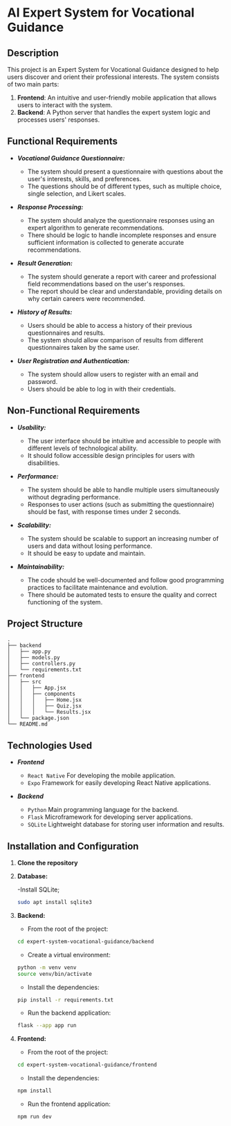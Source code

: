 # AI Expert System for Vocational Guidance

## Description

This project is an Expert System for Vocational Guidance designed to help users discover and orient their professional interests. The system consists of two main parts:

1. **Frontend**: An intuitive and user-friendly mobile application that allows users to interact with the system.
2. **Backend**: A Python server that handles the expert system logic and processes users' responses.

## Functional Requirements

- **_Vocational Guidance Questionnaire:_**

    - The system should present a questionnaire with questions about the user's interests, skills, and preferences.
    - The questions should be of different types, such as multiple choice, single selection, and Likert scales.

- **_Response Processing:_**

    - The system should analyze the questionnaire responses using an expert algorithm to generate recommendations.
    - There should be logic to handle incomplete responses and ensure sufficient information is collected to generate accurate recommendations.

- **_Result Generation:_**

    - The system should generate a report with career and professional field recommendations based on the user's responses.
    - The report should be clear and understandable, providing details on why certain careers were recommended.

- **_History of Results:_**

    - Users should be able to access a history of their previous questionnaires and results.
    - The system should allow comparison of results from different questionnaires taken by the same user.

- **_User Registration and Authentication:_**

    - The system should allow users to register with an email and password.
    - Users should be able to log in with their credentials.

## Non-Functional Requirements

- **_Usability:_**

    - The user interface should be intuitive and accessible to people with different levels of technological ability.
    - It should follow accessible design principles for users with disabilities.

- **_Performance:_**

    - The system should be able to handle multiple users simultaneously without degrading performance.
    - Responses to user actions (such as submitting the questionnaire) should be fast, with response times under 2 seconds.

- **_Scalability:_**

    - The system should be scalable to support an increasing number of users and data without losing performance.
    - It should be easy to update and maintain.

- **_Maintainability:_**

    - The code should be well-documented and follow good programming practices to facilitate maintenance and evolution.
    - There should be automated tests to ensure the quality and correct functioning of the system.


<!-- ## Features

- **User-Friendly Interface**: Optimized design for mobile devices.
- **Recommendation Engine**: Expert algorithm that suggests careers and professional fields based on user responses.
- **Scalability**: Ability to handle multiple users simultaneously. 

-->

## Project Structure

```plaintext
.
├── backend
│   ├── app.py
│   ├── models.py
│   ├── controllers.py
│   └── requirements.txt
├── frontend
│   ├── src
│   │   ├── App.jsx
│   │   ├── components
│   │   │   ├── Home.jsx
│   │   │   ├── Quiz.jsx
│   │   │   └── Results.jsx
│   └── package.json
└── README.md
```

## Technologies Used

- **_Frontend_**

    - `React Native` For developing the mobile application.
    - `Expo` Framework for easily developing React Native applications.

- **_Backend_**

    - `Python` Main programming language for the backend.
    - `Flask` Microframework for developing server applications.
    - `SQLite` Lightweight database for storing user information and results.


## Installation and Configuration

1. **Clone the repository**

2. **Database:**

    -Install SQLite;
    ```bash
    sudo apt install sqlite3
    ```

3. **Backend:**

    - From the root of the project:
    ```bash
    cd expert-system-vocational-guidance/backend
    ```
    
    - Create a virtual environment:
    ```bash
    python -m venv venv
    source venv/bin/activate
    ```

    - Install the dependencies:
    ```bash
    pip install -r requirements.txt
    ```

    - Run the backend application:
    ```bash
    flask --app app run
    ```

4. **Frontend:**

    - From the root of the project:
    ```bash
    cd expert-system-vocational-guidance/frontend
    ```

    - Install the dependencies:
    ```bash
    npm install
    ```
    
    - Run the frontend application:
    ```bash
    npm run dev
    ```
    


<!-- TRADUCTION IN SPANISH -->

<!-- 
# Sistema Experto en Orientación Vocacional

## Descripción

Este proyecto es un Sistema Experto en Orientación Vocacional diseñado para ayudar a los usuarios a descubrir y orientar sus intereses profesionales. El sistema consta de dos partes principales:

1. **Frontend**: Una aplicación móvil intuitiva y amigable que permite a los usuarios interactuar con el sistema.
2. **Backend**: Un servidor en Python que maneja la lógica del sistema experto y procesa las respuestas de los usuarios.


## Requerimientos Funcionales

- Cuestionario de Orientación Vocacional

    - El sistema debe presentar un cuestionario con preguntas sobre intereses, habilidades y preferencias de los usuarios.
    - Las preguntas deben ser de diferentes tipos, como opción múltiple, selección única y escalas de Likert.

- Procesamiento de Respuestas

    - El sistema debe analizar las respuestas del cuestionario utilizando un algoritmo experto para generar recomendaciones.
    - Debe haber lógica para manejar respuestas incompletas y asegurar que se recopile suficiente información para generar una recomendación precisa.

- Generación de Resultados

    - El sistema debe generar un informe con las recomendaciones de carreras y campos profesionales basados en las respuestas del usuario.
    - El informe debe ser claro y comprensible, proporcionando detalles sobre por qué se recomendaron ciertas carreras.

- Historial de Resultados

    - Los usuarios deben poder acceder a un historial de sus cuestionarios y resultados anteriores.
    - El sistema debe permitir la comparación de resultados de diferentes cuestionarios realizados por el mismo usuario.

- Registro y Autenticación de Usuarios

    - El sistema debe permitir a los usuarios registrarse con un correo electrónico y una contraseña.
    - Los usuarios deben poder iniciar sesión con sus credenciales.


## Requerimientos No Funcionales

- Rendimiento

    - El sistema debe ser capaz de manejar múltiples usuarios simultáneamente sin degradar el rendimiento.
    - Las respuestas a las acciones del usuario (como enviar el cuestionario) deben ser rápidas, con tiempos de respuesta inferiores a 2 segundos.

- Escalabilidad

    - El sistema debe ser escalable para soportar un número creciente de usuarios y datos sin pérdida de rendimiento.
    - Debe ser fácil de actualizar y mantener.

- Usabilidad

    - La interfaz de usuario debe ser intuitiva y accesible para personas con diferentes niveles de habilidad tecnológica.
    - Debe seguir principios de diseño accesible para usuarios con discapacidades.

- Mantenibilidad

    - El código debe estar bien documentado y seguir buenas prácticas de programación para facilitar su mantenimiento y evolución.
    - Debe haber pruebas automatizadas para asegurar la calidad y funcionamiento correcto del sistema.

## Estructura del Proyecto

```plaintext
.
├── backend
│   ├── app.py
│   ├── models.py
│   ├── controllers.py
│   └── requirements.txt
├── frontend
│   ├── src
│   │   ├── App.js
│   │   ├── components
│   │   │   ├── Home.js
│   │   │   ├── Quiz.js
│   │   │   └── Results.js
│   └── package.json
└── README.md -->


